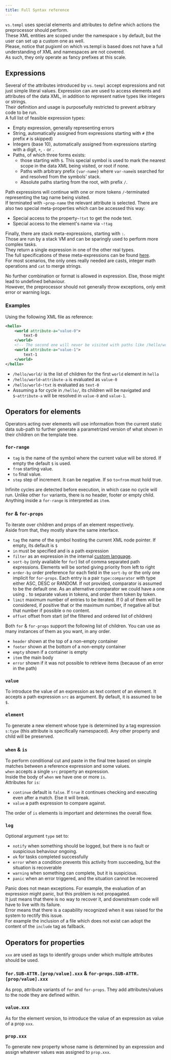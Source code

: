 ```yaml
---
title: Full Syntax reference
---
```


`vs.templ` uses special elements and attributes to define which actions the preprocessor should perform.  
These XML entities are scoped under the namespace `s` by default, but the user can set up a custom one as well.  
Please, notice that pugixml on which vs.templ is based does not have a full understanding of XML and namespaces are not covered.  
As such, they only operate as fancy prefixes at this scale.

## Expressions

Several of the attributes introduced by `vs.templ` accept expressions and not just simple literal values.
Expression can are used to access elements and attributes of the data XML, in addition to represent native types like integers or strings.  
Their definition and usage is purposefully restricted to prevent arbitrary code to be run.  
A full list of feasible expression types:

- Empty expression, generally representing errors
- String, automatically assigned from expressions starting with `#` (the prefix `#` is skipped)
- Integers (base 10), automatically assigned from expressions starting with a digit, `+`, `-` or `.`
- Paths, of which three forms exists:
  - those starting with `$`. This special symbol is used to mark the nearest scope in the data XML being visited, or root if none.
  - Paths with arbitrary prefix `{var-name}` where `var-name`is searched for and resolved from the symbols' stack.
  - Absolute paths starting from the root, with prefix `/`.

Path expressions will continue with one or more tokens `/`-terminated representing the tag name being visited.  
If terminated with `~prop-name` the relevant attribute is selected.
There are also two special meta-properties which can be accessed this way:

- Special access to the property`~!txt` to get the node text.
- Special access to the element's name via `~!tag`

Finally, there are stack meta-expressions, starting with `:`.  
Those are run by a stack VM and can be sparingly used to perform more complex tasks.  
They return a single expression in one of the other real types.  
The full specifications of these meta-expressions can be found [here](repl-vm.md).  
For most scenarios, the only ones really needed are casts, integer math operations and `cat` to merge strings.

No further combination or format is allowed in expression. Else, those might lead to undefined behaviour.  
However, the preprocessor should not generally throw exceptions, only emit error or warning logs.

### Examples

Using the following XML file as reference:

```xml
<hello>
    <world attribute-a="value-0">
        text-0
    </world>
    <!-- The second one will never be visited with paths like /hello/world/-->
    <world attribute-a="value-1">
        text-1
    </world>
</hello>
```

- `/hello/world/` is the list of children for the first `world` element in `hello`
- `/hello/world~attribute-a` is evaluated as `value-0`
- `/hello/world~!txt` is evaluated as `text-0`
- Assuming a for cycle in `/hello/`, its children will be navigated and `$~attribute-a` will be resolved in `value-0` and `value-1`.

## Operators for elements

Operators acting over elements will use information from the current static data sub-path to further generate a parametrized version of what shown in their children on the template tree.

### `for-range`

- `tag` is the name of the symbol where the current value will be stored. If empty the default `$` is used.
- `from` starting value.
- `to` final value.
- `step` step of increment. It can be negative. If so `to<from` must hold true.

Infinite cycles are detected before execution, in which case no cycle will run. Unlike other `for` variants, there is no header, footer or empty child. Anything inside a `for-range` is interpreted as `item`.

### `for` & `for-props`

To iterate over children and props of an element respectively.  
Aside from that, they mostly share the same interface.

- `tag` the name of the symbol hosting the current XML node pointer. If empty, its default is `$`
- `in` must be specified and is a path expression
- `filter` as an expression in the internal [custom language](./calc.md).
- `sort-by` (only available for `for`) list of comma separated path expressions. Elements will be sorted giving priority from left to right
- `order-by` order preference for each field in the `sort-by` or the only one implicit for `for-props`. Each entry is a pair `type:comparator` with type either ASC, DESC or RANDOM. If not provided, comparator is assumed to be the default one. As an alternative comparator we could have a one using `.` to separate values in tokens, and order them token by token.
- `limit` maximum number of entries to be iterated. If 0 all of them will be considered, if positive that or the maximum number, if negative all but that number if possible o no content.
- `offset` offset from start (of the filtered and ordered list of children)

Both `for` & `for-props` support the following list of children. You can use as many instances of them as you want, in any order.

- `header` shown at the top of a non-empty container
- `footer` shown at the bottom of a non-empty container
- `empty` shown if a container is empty
- `item` the main body
- `error` shown if it was not possible to retrieve items (because of an error in the path)

### `value`

To introduce the value of an expression as text content of an element. It accepts a path expression `src` as argument. By default, it is assumed to be `$`.

### `element`

To generate a new element whose type is determined by a tag expression `s:type` (this attribute is specifically namespaced). Any other property and child will be preserved.

### `when` & `is`

To perform conditional cut and paste in the final tree based on simple matches between a reference expression and some values.  
`when` accepts a single `src` property an expression.  
Inside the body of `when` we have one or more `is`.  
Attributes for `is`:

- `continue` default is `false`. If `true` it continues checking and executing even after a match. Else it will break.
- `value` a path expression to compare against.

The order of `is` elements is important and determines the overall flow.

### `log`

Optional argument `type` set to:

- `notify` when something should be logged, but there is no fault or suspicious behaviour ongoing.
- `ok` for tasks completed successfully
- `error` when a condition prevents this activity from succeeding, but the situation is recoverable
- `warning` when something can complete, but it is suspicious.
- `panic` when an error triggered, and the situation cannot be recovered

Panic does not mean exceptions. For example, the evaluation of an expression might panic, but this problem is not propagated.  
It just means that there is no way to recover it, and downstream code will have to live with its failure.  
Error means that there is a capability recognized when it was raised for the system to rectify this issue.  
For example the inclusion of a file which does not exist can adopt the content of the `include` tag as fallback.

## Operators for properties

`xxx` are used as tags to identify groups under which multiple attributes should be used.

### `for.SUB-ATTR.[prop/value].xxx` & `for-props.SUB-ATTR.[prop/value].xxx`

As prop, attribute variants of `for` and `for-props`. They add attributes/values to the node they are defined within.

### `value.xxx`

As for the element version, to introduce the value of an expression as value of a prop `xxx`.

### `prop.xxx`

To generate new property whose name is determined by an expression and assign whatever values was assigned to `prop.xxx`.
